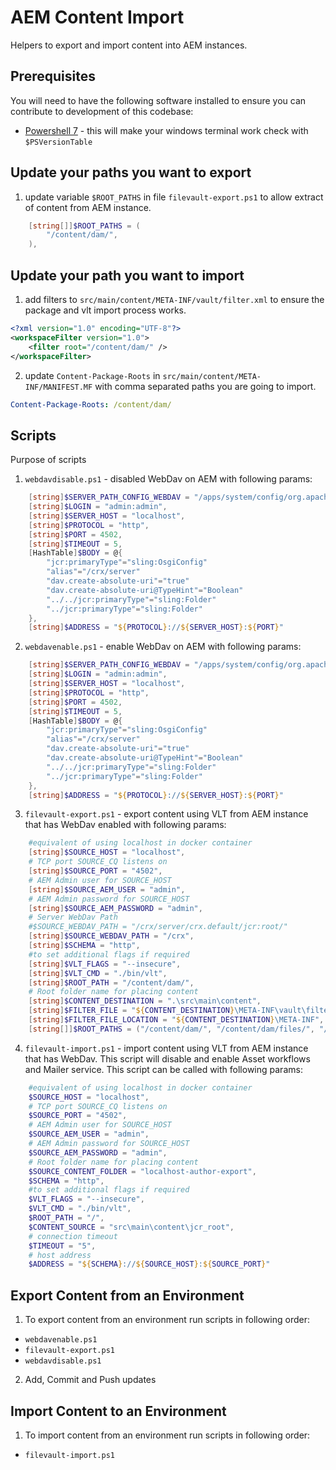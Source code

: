 # AEM Content Import

Helpers to export and import content into AEM instances.

## Prerequisites

You will need to have the following software installed to ensure you can contribute to development of this codebase:

* [Powershell 7](https://github.com/PowerShell/PowerShell/releases) - this will make your windows terminal work check with `$PSVersionTable`

## Update your paths you want to export

1. update variable `$ROOT_PATHS` in file `filevault-export.ps1` to allow extract of content from AEM instance. 

```powershell
    [string[]]$ROOT_PATHS = (
        "/content/dam/",
    ),
```

## Update your path you want to import

1. add filters to `src/main/content/META-INF/vault/filter.xml` to ensure the package and vlt import process works. 

```xml
<?xml version="1.0" encoding="UTF-8"?>
<workspaceFilter version="1.0">
    <filter root="/content/dam/" />
</workspaceFilter>
```

2. update `Content-Package-Roots` in `src/main/content/META-INF/MANIFEST.MF` with comma separated paths you are going to import.

```yaml
Content-Package-Roots: /content/dam/
```

## Scripts

Purpose of scripts

1. `webdavdisable.ps1` - disabled WebDav on AEM with following params:

```powershell
    [string]$SERVER_PATH_CONFIG_WEBDAV = "/apps/system/config/org.apache.sling.jcr.davex.impl.servlets.SlingDavExServlet",
    [string]$LOGIN = "admin:admin",
    [string]$SERVER_HOST = "localhost",
    [string]$PROTOCOL = "http",
    [string]$PORT = 4502,
    [string]$TIMEOUT = 5,
    [HashTable]$BODY = @{
        "jcr:primaryType"="sling:OsgiConfig"
        "alias"="/crx/server"
        "dav.create-absolute-uri"="true"
        "dav.create-absolute-uri@TypeHint"="Boolean"
        "../../jcr:primaryType"="sling:Folder"
        "../jcr:primaryType"="sling:Folder"
    },
    [string]$ADDRESS = "${PROTOCOL}://${SERVER_HOST}:${PORT}"
```

2. `webdavenable.ps1` - enable WebDav on AEM with following params:

```powershell
    [string]$SERVER_PATH_CONFIG_WEBDAV = "/apps/system/config/org.apache.sling.jcr.davex.impl.servlets.SlingDavExServlet",
    [string]$LOGIN = "admin:admin",
    [string]$SERVER_HOST = "localhost",
    [string]$PROTOCOL = "http",
    [string]$PORT = 4502,
    [string]$TIMEOUT = 5,
    [HashTable]$BODY = @{
        "jcr:primaryType"="sling:OsgiConfig"
        "alias"="/crx/server"
        "dav.create-absolute-uri"="true"
        "dav.create-absolute-uri@TypeHint"="Boolean"
        "../../jcr:primaryType"="sling:Folder"
        "../jcr:primaryType"="sling:Folder"
    },
    [string]$ADDRESS = "${PROTOCOL}://${SERVER_HOST}:${PORT}"
```

3. `filevault-export.ps1` - export content using VLT from AEM instance that has WebDav enabled with following params:

```powershell
    #equivalent of using localhost in docker container
    [string]$SOURCE_HOST = "localhost",
    # TCP port SOURCE_CQ listens on
    [string]$SOURCE_PORT = "4502",
    # AEM Admin user for SOURCE_HOST
    [string]$SOURCE_AEM_USER = "admin",
    # AEM Admin password for SOURCE_HOST
    [string]$SOURCE_AEM_PASSWORD = "admin",
    # Server WebDav Path
    #$SOURCE_WEBDAV_PATH = "/crx/server/crx.default/jcr:root/"
    [string]$SOURCE_WEBDAV_PATH = "/crx",
    [string]$SCHEMA = "http",
    #to set additional flags if required
    [string]$VLT_FLAGS = "--insecure",
    [string]$VLT_CMD = "./bin/vlt",
    [string]$ROOT_PATH = "/content/dam/",
    # Root folder name for placing content
    [string]$CONTENT_DESTINATION = ".\src\main\content",
    [string]$FILTER_FILE = "${CONTENT_DESTINATION}\META-INF\vault\filter.xml",
    [string]$FILTER_FILE_LOCATION = "${CONTENT_DESTINATION}\META-INF",
    [string[]]$ROOT_PATHS = ("/content/dam/", "/content/dam/files/", "/content/dam/images/")
```
    
4. `filevault-import.ps1` - import content using VLT from AEM instance that has WebDav. This script will disable and enable Asset workflows and Mailer service. This script can be called with following params:

```powershell
    #equivalent of using localhost in docker container
    $SOURCE_HOST = "localhost",
    # TCP port SOURCE_CQ listens on
    $SOURCE_PORT = "4502",
    # AEM Admin user for SOURCE_HOST
    $SOURCE_AEM_USER = "admin",
    # AEM Admin password for SOURCE_HOST
    $SOURCE_AEM_PASSWORD = "admin",
    # Root folder name for placing content
    $SOURCE_CONTENT_FOLDER = "localhost-author-export",
    $SCHEMA = "http",
    #to set additional flags if required
    $VLT_FLAGS = "--insecure", 
    $VLT_CMD = "./bin/vlt",
    $ROOT_PATH = "/",
    $CONTENT_SOURCE = "src\main\content\jcr_root",
    # connection timeout
    $TIMEOUT = "5",
    # host address
    $ADDRESS = "${SCHEMA}://${SOURCE_HOST}:${SOURCE_PORT}"
```

## Export Content from an Environment

1. To export content from an environment run scripts in following order:

* `webdavenable.ps1`
* `filevault-export.ps1` 
* `webdavdisable.ps1`

2. Add, Commit and Push updates

## Import Content to an Environment 

1. To import content from an environment run scripts in following order:

* `filevault-import.ps1` 
